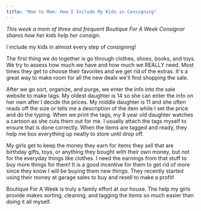 ```yaml
---
title: "Mom to Mom: How I Include My Kids in Consigning"
---
```


_This week a mom of three and frequent Boutique For A Week Consignor shares how her kids help her consign._

I include my kids in almost every step of consigning!

The first thing we do together is go through clothes, shoes, books, and toys. We try to assess how much we have and how much we REALLY need. Most times they get to choose their favorites and we get rid of the extras. It's a great way to make room for all the new deals we'll find shopping the sale.

After we go sort, organize, and purge, we enter the info into the sale website to make tags. My oldest daughter is 14 so she can enter the info on her own after I decide the prices. My middle daughter is 11 and she often reads off the size or tells me a description of the item while I set the price and do the typing. When we print the tags, my 8 year old daughter watches a cartoon as she cuts them out for me. I usually attach the tags myself to ensure that is done correctly. When the items are tagged and ready, they help me box everything up neatly to store until drop off.

My girls get to keep the money they earn for items they sell that are birthday gifts, toys, or anything they bought with their own money, but not for the everyday things like clothes. I need the earnings from that stuff to buy more things for them! It is a good incentive for them to get rid of more since they know I will be buying them new things. They recently started using their money at garage sales to buy and resell to make a profit!

Boutique For A Week is truly a family effort at our house. The help my girls provide makes sorting, cleaning, and tagging the items so much easier than doing it all myself.

